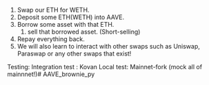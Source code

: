 1. Swap our ETH for WETH.
2. Deposit some ETH(WETH) into AAVE.
3. Borrow some asset with that ETH.
    1. sell that borrowed asset. (Short-selling)
4. Repay everything back.
5. We will also learn to interact with other swaps such as Uniswap, Paraswap or any other swaps that exist!


Testing:
Integration test : Kovan
Local test: Mainnet-fork (mock all of mainnnet!)# AAVE_brownie_py
